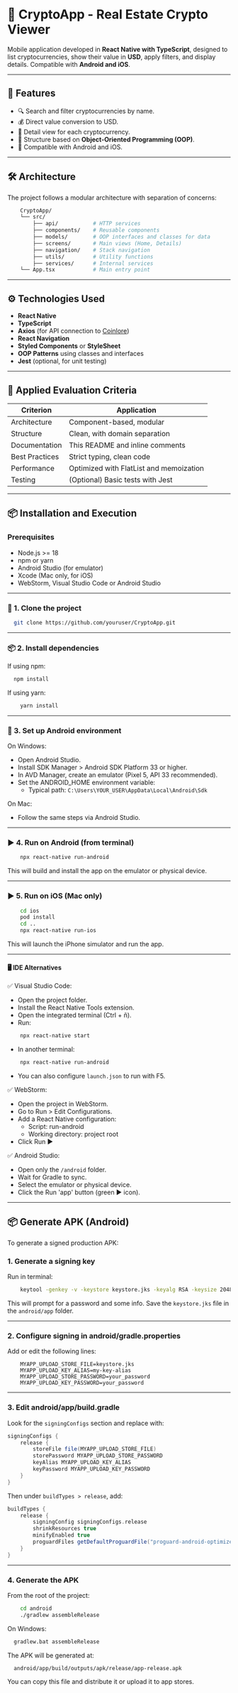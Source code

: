 # 📱 CryptoApp - Real Estate Crypto Viewer

Mobile application developed in **React Native with TypeScript**, designed to list cryptocurrencies, show their value in **USD**, apply filters, and display details. Compatible with **Android and iOS**.

---

## 🚀 Features

- 🔍 Search and filter cryptocurrencies by name.
- 💰 Direct value conversion to USD.
- 📄 Detail view for each cryptocurrency.
- 🧩 Structure based on **Object-Oriented Programming (OOP)**.
- 📱 Compatible with Android and iOS.

---

## 🛠️ Architecture

The project follows a modular architecture with separation of concerns:
```bash
    CryptoApp/
    └── src/
        ├── api/           # HTTP services
        ├── components/    # Reusable components
        ├── models/        # OOP interfaces and classes for data
        ├── screens/       # Main views (Home, Details)
        ├── navigation/    # Stack navigation
        ├── utils/         # Utility functions
        ├── services/      # Internal services
    └── App.tsx            # Main entry point
```

---

## ⚙️ Technologies Used

- **React Native**
- **TypeScript**
- **Axios** (for API connection to [Coinlore](https://www.coinlore.com/cryptocurrency-data-api))
- **React Navigation**
- **Styled Components** or **StyleSheet**
- **OOP Patterns** using classes and interfaces
- **Jest** (optional, for unit testing)

---

## 🧪 Applied Evaluation Criteria

| Criterion         | Application                             |
|------------------|------------------------------------------|
| Architecture     | Component-based, modular                 |
| Structure        | Clean, with domain separation            |
| Documentation    | This README and inline comments          |
| Best Practices   | Strict typing, clean code                |
| Performance      | Optimized with FlatList and memoization |
| Testing          | (Optional) Basic tests with Jest         |

---

## 📦 Installation and Execution

### Prerequisites

- Node.js >= 18
- npm or yarn
- Android Studio (for emulator)
- Xcode (Mac only, for iOS)
- WebStorm, Visual Studio Code or Android Studio

---

### 📁 1. Clone the project

```bash
  git clone https://github.com/youruser/CryptoApp.git
```

---

### 📦 2. Install dependencies

If using npm:
```bash
  npm install
```

If using yarn:
```bash
    yarn install
```

---

### 📲 3. Set up Android environment

On Windows:
- Open Android Studio.
- Install SDK Manager > Android SDK Platform 33 or higher.
- In AVD Manager, create an emulator (Pixel 5, API 33 recommended).
- Set the ANDROID_HOME environment variable:
    - Typical path: `C:\Users\YOUR_USER\AppData\Local\Android\Sdk`

On Mac:
- Follow the same steps via Android Studio.

---

### ▶️ 4. Run on Android (from terminal)

```bash
    npx react-native run-android
```

This will build and install the app on the emulator or physical device.

---

### ▶️ 5. Run on iOS (Mac only)

```bash
    cd ios
    pod install
    cd ..
    npx react-native run-ios
```

This will launch the iPhone simulator and run the app.

---

#### 🖥️ IDE Alternatives

✅ Visual Studio Code:
- Open the project folder.
- Install the React Native Tools extension.
- Open the integrated terminal (Ctrl + ñ).
- Run:
```bash
    npx react-native start
```
- In another terminal:
```bash
    npx react-native run-android
```
- You can also configure `launch.json` to run with F5.

✅ WebStorm:
- Open the project in WebStorm.
- Go to Run > Edit Configurations.
- Add a React Native configuration:
    - Script: run-android
    - Working directory: project root
- Click Run ▶️

✅ Android Studio:
- Open only the `/android` folder.
- Wait for Gradle to sync.
- Select the emulator or physical device.
- Click the Run 'app' button (green ▶️ icon).

---

## 📦 Generate APK (Android)

To generate a signed production APK:

### 1. Generate a signing key

Run in terminal:

```bash
    keytool -genkey -v -keystore keystore.jks -keyalg RSA -keysize 2048 -validity 10000 -alias my-key-alias
```

This will prompt for a password and some info. Save the `keystore.jks` file in the `android/app` folder.

---

### 2. Configure signing in android/gradle.properties

Add or edit the following lines:

```properties
    MYAPP_UPLOAD_STORE_FILE=keystore.jks
    MYAPP_UPLOAD_KEY_ALIAS=my-key-alias
    MYAPP_UPLOAD_STORE_PASSWORD=your_password
    MYAPP_UPLOAD_KEY_PASSWORD=your_password
```

---

### 3. Edit android/app/build.gradle

Look for the `signingConfigs` section and replace with:

```groovy
signingConfigs {
    release {
        storeFile file(MYAPP_UPLOAD_STORE_FILE)
        storePassword MYAPP_UPLOAD_STORE_PASSWORD
        keyAlias MYAPP_UPLOAD_KEY_ALIAS
        keyPassword MYAPP_UPLOAD_KEY_PASSWORD
    }
}
```

Then under `buildTypes > release`, add:

```groovy
buildTypes {
    release {
        signingConfig signingConfigs.release
        shrinkResources true
        minifyEnabled true
        proguardFiles getDefaultProguardFile("proguard-android-optimize.txt"), "proguard-rules.pro"
    }
}
```

---

### 4. Generate the APK

From the root of the project:

```bash
    cd android
    ./gradlew assembleRelease
```

On Windows:

```bash
  gradlew.bat assembleRelease
```

The APK will be generated at:

```bash
  android/app/build/outputs/apk/release/app-release.apk
```

You can copy this file and distribute it or upload it to app stores.
